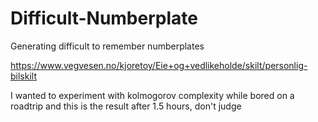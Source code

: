 # Difficult-Numberplate
Generating difficult to remember numberplates

https://www.vegvesen.no/kjoretoy/Eie+og+vedlikeholde/skilt/personlig-bilskilt

I wanted to experiment with kolmogorov complexity while bored on a roadtrip and this is the result after 1.5 hours, don't judge

